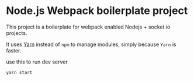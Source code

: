 # Node.js Webpack boilerplate project

This project is a boilerplate for webpack enabled Nodejs + socket.io projects.

It uses [Yarn](https://github.com/yarnpkg/yarn/) instead of `npm` to  manage modules, simply because `Yarn` is faster.

use this to run dev server

```
yarn start
```
